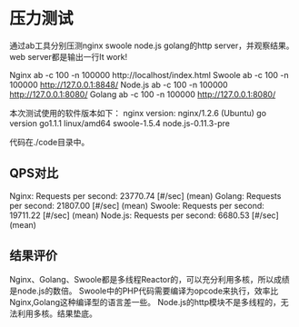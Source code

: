 压力测试
=====
通过ab工具分别压测nginx swoole node.js golang的http server，并观察结果。
web server都是输出一行It work!

Nginx   ab -c 100 -n 100000 http://localhost/index.html
Swoole  ab -c 100 -n 100000 http://127.0.0.1:8848/
Node.js ab -c 100 -n 100000 http://127.0.0.1:8080/
Golang  ab -c 100 -n 100000 http://127.0.0.1:8080/

本次测试使用的软件版本如下：
nginx version: nginx/1.2.6 (Ubuntu)
go version go1.1.1 linux/amd64
swoole-1.5.4
node.js-0.11.3-pre

代码在./code目录中。

QPS对比
-----
Nginx:      Requests per second:    23770.74 [#/sec] (mean)
Golang:     Requests per second:    21807.00 [#/sec] (mean)
Swoole:     Requests per second:    19711.22 [#/sec] (mean)
Node.js:    Requests per second:    6680.53 [#/sec] (mean)

结果评价
-----
Nginx、Golang、Swoole都是多线程Reactor的，可以充分利用多核，所以成绩是node.js的数倍。
Swoole中的PHP代码需要编译为opcode来执行，效率比Nginx,Golang这种编译型的语言差一些。
Node.js的http模块不是多线程的，无法利用多核。结果垫底。
